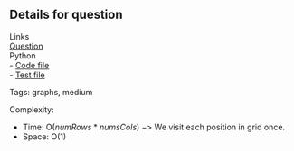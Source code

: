 ## Details for question

Links   
[Question](https://leetcode.com/problems/number-of-islands/description/?envType=study-plan-v2&envId=top-interview-150) <br>
Python  
    - [Code file](lc200_number_of_islands.py)  
    - [Test file](lc200_number_of_islands_test.py)

Tags: graphs, medium

Complexity:

- Time: O($numRows*numsCols$) $->$ We visit each position in grid once. 
- Space: O(1)
